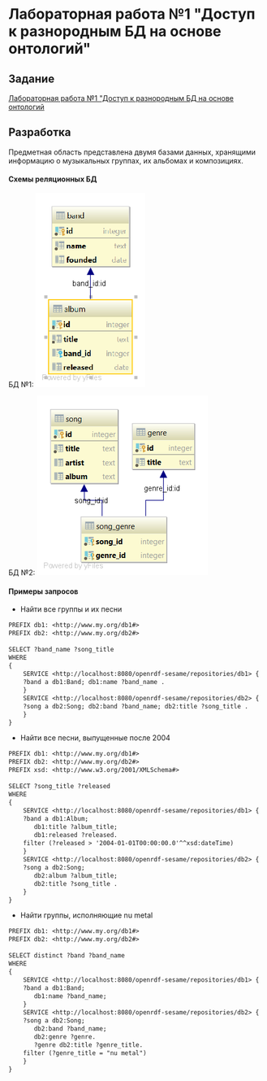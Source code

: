 # Лабораторная работа №1 "Доступ к разнородным БД на основе онтологий"

## Задание
[Лабораторная работа №1 "Доступ к разнородным БД на основе онтологий](https://github.com/ailabitmo/semweb-course/blob/master/lab-1/README.md)

## Разработка

Предметная область представлена двумя базами данных, хранящими информацию о музыкальных группах, их альбомах и композициях.

#### Схемы реляционных БД

БД №1:
![db1](img/db1.png)

БД №2:
![db2](img/db2.png)


#### Примеры запросов
* Найти все группы и их песни
``` sparql
PREFIX db1: <http://www.my.org/db1#>
PREFIX db2: <http://www.my.org/db2#>

SELECT ?band_name ?song_title
WHERE
{
	SERVICE <http://localhost:8080/openrdf-sesame/repositories/db1> { 
	?band a db1:Band; db1:name ?band_name . 
	} 
	SERVICE <http://localhost:8080/openrdf-sesame/repositories/db2> { 
	?song a db2:Song; db2:band ?band_name; db2:title ?song_title .  
    } 
}
```
* Найти все песни, выпущенные после 2004
``` sparl
PREFIX db1: <http://www.my.org/db1#>
PREFIX db2: <http://www.my.org/db2#>
PREFIX xsd: <http://www.w3.org/2001/XMLSchema#>

SELECT ?song_title ?released
WHERE
{
	SERVICE <http://localhost:8080/openrdf-sesame/repositories/db1> { 
	?band a db1:Album; 
       db1:title ?album_title; 
       db1:released ?released.
    filter (?released > '2004-01-01T00:00:00.0'^^xsd:dateTime)
	} 
	SERVICE <http://localhost:8080/openrdf-sesame/repositories/db2> { 
	?song a db2:Song; 
       db2:album ?album_title; 
       db2:title ?song_title .  
    } 
}
```

* Найти группы, исполняющие nu metal
``` sparql
PREFIX db1: <http://www.my.org/db1#>
PREFIX db2: <http://www.my.org/db2#>

SELECT distinct ?band ?band_name
WHERE
{
	SERVICE <http://localhost:8080/openrdf-sesame/repositories/db1> { 
	?band a db1:Band; 
       db1:name ?band_name; 
	} 
	SERVICE <http://localhost:8080/openrdf-sesame/repositories/db2> { 
	?song a db2:Song; 
       db2:band ?band_name;
       db2:genre ?genre.
       ?genre db2:title ?genre_title.
    filter (?genre_title = "nu metal")
    } 
}
```